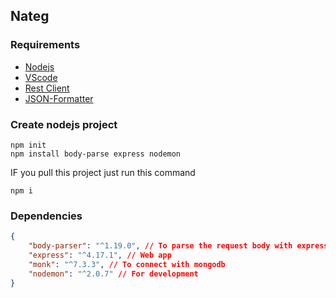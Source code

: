 ## Nateg


### Requirements
  - [Nodejs](https://nodejs.org/en/download/)
  - [VScode](https://code.visualstudio.com/)
  - [Rest Client](https://marketplace.visualstudio.com/items?itemName=humao.rest-client)
  - [JSON-Formatter](https://chrome.google.com/webstore/detail/json-formatter/bcjindcccaagfpapjjmafapmmgkkhgoa?utm_source=chrome-ntp-icon)
### Create nodejs project

```
npm init
npm install body-parse express nodemon
```

IF you pull this project just run this command
```
npm i
```

### Dependencies
```json
{
    "body-parser": "^1.19.0", // To parse the request body with express
    "express": "^4.17.1", // Web app
    "monk": "^7.3.3", // To connect with mongodb
    "nodemon": "^2.0.7" // For development
}
```